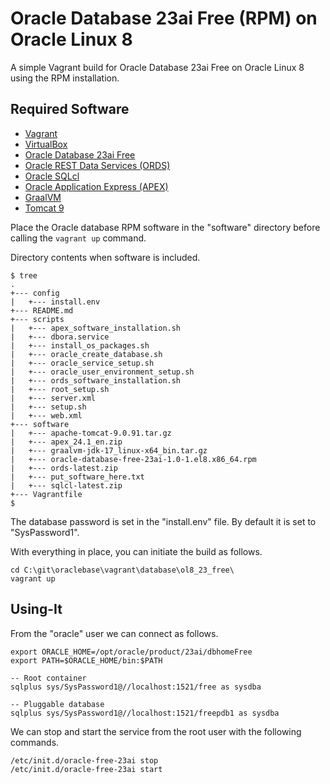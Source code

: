 # Oracle Database 23ai Free (RPM) on Oracle Linux 8

A simple Vagrant build for Oracle Database 23ai Free on Oracle Linux 8 using the RPM installation.

## Required Software

* [Vagrant](https://www.vagrantup.com/downloads.html)
* [VirtualBox](https://www.virtualbox.org/wiki/Downloads)
* [Oracle Database 23ai Free](https://www.oracle.com/database/technologies/free-downloads.html)
* [Oracle REST Data Services (ORDS)](https://www.oracle.com/technetwork/developer-tools/rest-data-services/downloads/)
* [Oracle SQLcl](https://www.oracle.com/tools/downloads/sqlcl-downloads.html)
* [Oracle Application Express (APEX)](https://www.oracle.com/tools/downloads/apex-downloads.html)
* [GraalVM](https://www.graalvm.org/downloads/)
* [Tomcat 9](https://tomcat.apache.org/download-90.cgi)

Place the Oracle database RPM software in the "software" directory before calling the `vagrant up` command.

Directory contents when software is included.

```
$ tree
.
+--- config
|   +--- install.env
+--- README.md
+--- scripts
|   +--- apex_software_installation.sh
|   +--- dbora.service
|   +--- install_os_packages.sh
|   +--- oracle_create_database.sh
|   +--- oracle_service_setup.sh
|   +--- oracle_user_environment_setup.sh
|   +--- ords_software_installation.sh
|   +--- root_setup.sh
|   +--- server.xml
|   +--- setup.sh
|   +--- web.xml
+--- software
|   +--- apache-tomcat-9.0.91.tar.gz
|   +--- apex_24.1_en.zip
|   +--- graalvm-jdk-17_linux-x64_bin.tar.gz
|   +--- oracle-database-free-23ai-1.0-1.el8.x86_64.rpm
|   +--- ords-latest.zip
|   +--- put_software_here.txt
|   +--- sqlcl-latest.zip
+--- Vagrantfile
$
```

The database password is set in the "install.env" file. By default it is set to "SysPassword1".

With everything in place, you can initiate the build as follows.

```
cd C:\git\oraclebase\vagrant\database\ol8_23_free\
vagrant up
```


## Using-It

From the "oracle" user we can connect as follows.

```
export ORACLE_HOME=/opt/oracle/product/23ai/dbhomeFree
export PATH=$ORACLE_HOME/bin:$PATH

-- Root container
sqlplus sys/SysPassword1@//localhost:1521/free as sysdba

-- Pluggable database
sqlplus sys/SysPassword1@//localhost:1521/freepdb1 as sysdba
```

We can stop and start the service from the root user with the following commands.

```
/etc/init.d/oracle-free-23ai stop
/etc/init.d/oracle-free-23ai start
```